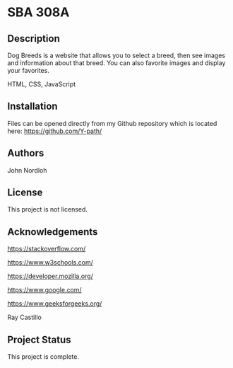 # SBA 308A

## Description

Dog Breeds is a website that allows you to select a breed, then see images and information about that breed.  You can also favorite images and display your favorites.

HTML, CSS, JavaScript

## Installation

Files can be opened directly from my Github repository which is located here: https://github.com/Y-path/

## Authors

John Nordloh

## License

This project is not licensed.

## Acknowledgements

https://stackoverflow.com/

https://www.w3schools.com/

https://developer.mozilla.org/

https://www.google.com/

https://www.geeksforgeeks.org/

Ray Castillo

## Project Status

This project is complete.
